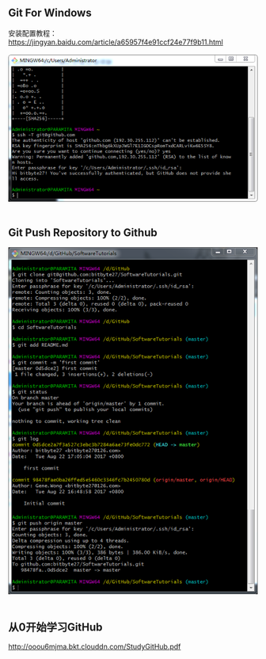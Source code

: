 ## Git For Windows
安装配置教程：https://jingyan.baidu.com/article/a65957f4e91ccf24e77f9b11.html<br><br>
![png](git_install.png)
<br><br>

## Git Push Repository to Github
![png](git_push.png)
<br><br>

## 从0开始学习GitHub
http://ooou6mjma.bkt.clouddn.com/StudyGitHub.pdf
